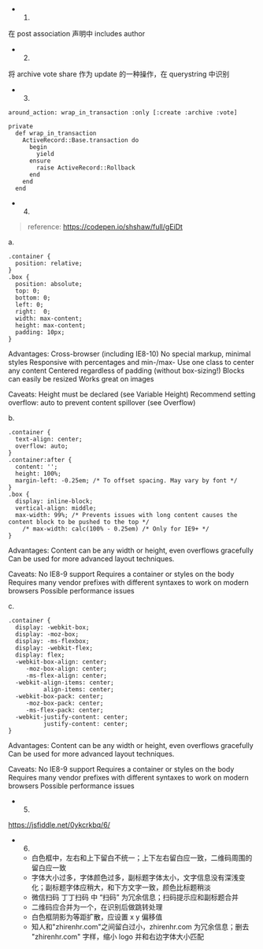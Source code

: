 - 1.

在 post association 声明中 includes author

- 2.

将 archive vote share 作为 update 的一种操作，在 querystring 中识别

- 3.

```
around_action: wrap_in_transaction :only [:create :archive :vote]

private
  def wrap_in_transaction
    ActiveRecord::Base.transaction do
      begin
        yield
      ensure
        raise ActiveRecord::Rollback
      end
    end
  end
```

- 4.

> reference: https://codepen.io/shshaw/full/gEiDt

a. 

```
.container {
  position: relative;
}
.box {
  position: absolute;
  top: 0;
  bottom: 0;
  left: 0;
  right:  0;
  width: max-content;
  height: max-content;
  padding: 10px;
}
```
Advantages:
Cross-browser (including IE8-10)
No special markup, minimal styles
Responsive with percentages and min-/max-
Use one class to center any content
Centered regardless of padding (without box-sizing!)
Blocks can easily be resized
Works great on images

Caveats:
Height must be declared (see Variable Height)
Recommend setting overflow: auto to prevent content spillover (see Overflow)


b. 

```
.container {
  text-align: center;
  overflow: auto;
}
.container:after {
  content: '';
  height: 100%;
  margin-left: -0.25em; /* To offset spacing. May vary by font */
}
.box {
  display: inline-block;
  vertical-align: middle;
  max-width: 99%; /* Prevents issues with long content causes the content block to be pushed to the top */
    /* max-width: calc(100% - 0.25em) /* Only for IE9+ */ 
}
```

Advantages:
Content can be any width or height, even overflows gracefully
Can be used for more advanced layout techniques.

Caveats:
No IE8-9 support
Requires a container or styles on the body
Requires many vendor prefixes with different syntaxes to work on modern browsers
Possible performance issues

c.

```
.container {
  display: -webkit-box;
  display: -moz-box;
  display: -ms-flexbox;
  display: -webkit-flex;
  display: flex;
  -webkit-box-align: center;
     -moz-box-align: center;
     -ms-flex-align: center;
  -webkit-align-items: center;
          align-items: center;
  -webkit-box-pack: center;
     -moz-box-pack: center;
     -ms-flex-pack: center;
  -webkit-justify-content: center;
          justify-content: center;
}
```
Advantages:
Content can be any width or height, even overflows gracefully
Can be used for more advanced layout techniques.

Caveats:
No IE8-9 support
Requires a container or styles on the body
Requires many vendor prefixes with different syntaxes to work on modern browsers
Possible performance issues

- 5.

https://jsfiddle.net/0ykcrkbq/6/

- 6.

	- 白色框中，左右和上下留白不统一；上下左右留白应一致，二维码周围的留白应一致
	- 字体大小过多，字体颜色过多，副标题字体太小，文字信息没有深浅变化；副标题字体应稍大，和下方文字一致，颜色比标题稍淡
	- 微信扫码 丁丁扫码 中 “扫码” 为冗余信息；扫码提示应和副标题合并
	- 二维码应合并为一个，在识别后做跳转处理
	- 白色框阴影为等距扩散，应设置 x y 偏移值
	- 知人和"zhirenhr.com"之间留白过小，zhirenhr.com 为冗余信息；删去 "zhirenhr.com" 字样，缩小 logo 并和右边字体大小匹配
	

